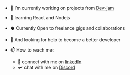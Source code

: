 - 🔭 I’m currently working on projects from [Dev-jam](https://devjam.vercel.app/) 
- 🌱 learning React and Nodejs
- 🫀 Currently Open to freelance gigs and collaborations
- 🤔 And looking for help to become a better developer

- 📫 How to reach me:
  - 🔗 connect with me on [linkedIn](linkedin.com/in/abanseka-sylvester)
  - 🛩️ chat with me on [Discord](https://discordapp.com/users/846409336594890804)
